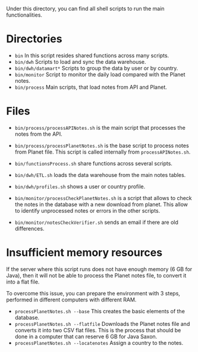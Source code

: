 Under this directory, you can find all shell scripts to run the main
functionalities.

# Directories

* `bin` In this script resides shared functions across many scripts.
* `bin/dwh` Scripts to load and sync the data warehouse.
* `bin/dwh/datamart*` Scripts to group the data by user or by country. 
* `bin/monitor` Script to monitor the daily load compared with the Planet
  notes.
* `bin/process` Main scripts, that load notes from API and Planet.

# Files

* `bin/process/processAPINotes.sh` is the main script that processes the notes
  from the API.
* `bin/process/processPlanetNotes.sh` is the base script to process notes from
  Planet file.
  This script is called internally from `processAPINotes.sh`.

* `bin/functionsProcess.sh` share functions across several scripts.

* `bin/dwh/ETL.sh` loads the data warehouse from the main notes tables.
* `bin/dwh/profiles.sh` shows a user or country profile.

* `bin/monitor/processCheckPlanetNotes.sh` is a script that allows to check the
  notes in the database with a new download from planet.
  This allow to identify unprocessed notes or errors in the other scripts.
* `bin/monitor/notesCheckVerifier.sh` sends an email if there are old
  differences.
  
# Insufficient memory resources

If the server where this script runs does not have enough memory (6 GB for
Java), then it will not be able to process the Planet notes file, to convert it
into a flat file.

To overcome this issue, you can prepare the environment with 3 steps, performed
in different computers with different RAM.

* `processPlanetNotes.sh --base` This creates the basic elements of the
  database.
* `processPlanetNotes.sh --flatfile` Downloads the Planet notes file and
  converts it into two CSV flat files. This is the process that should be done
  in a computer that can reserve 6 GB for Java Saxon.
* `processPlanetNotes.sh --locatenotes` Assign a country to the notes.
